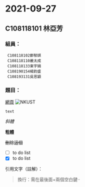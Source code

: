 # 2021-09-27

## C108118101 林亞芳


### 組員：
 ```
  C108118102鄭郁娸
  C108118110嚴太成
  C108118133東宇娟
  C108190154楊鈞盛
  C108193131吳思穎
  ```
 
 

### 題目：
[網頁](https://www.nkust.edu.tw)
![NKUST](https://www.nkust.edu.tw/var/file/0/1000/img/513/182513897.png)

`text`

*斜體*

**粗體**

~~刪除這個~~

- [ ] to do list
- [x] to do list

引用文字（註解）：
> 換行：需在最後面+兩個空白鍵··


